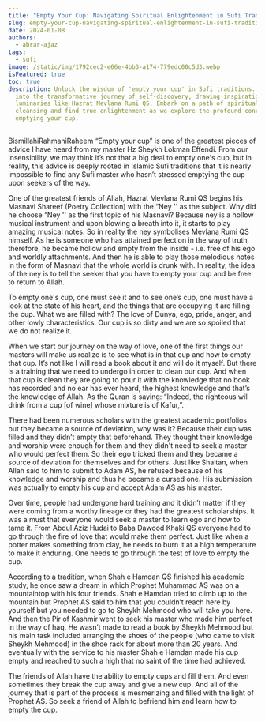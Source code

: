 ```yaml
---
title: "Empty Your Cup: Navigating Spiritual Enlightenment in Sufi Traditions"
slug: empty-your-cup-navigating-spiritual-enlightenment-in-sufi-traditions
date: 2024-01-08
authors:
  - abrar-ajaz
tags:
  - sufi
image: /static/img/1792cec2-e66e-4bb3-a174-779edc00c5d3.webp
isFeatured: true
toc: true
description: Unlock the wisdom of 'empty your cup' in Sufi traditions. Delve
  into the transformative journey of self-discovery, drawing inspiration from
  luminaries like Hazrat Mevlana Rumi QS. Embark on a path of spiritual
  cleansing and find true enlightenment as we explore the profound concept of
  emptying your cup.
---
```

BismillahiRahmaniRaheem
“Empty your cup” is one of the greatest pieces of advice I have heard from my master Hz Sheykh Lokman Effendi. From our insensibility, we may think it’s not that a big deal to empty one's cup, but in reality, this advice is deeply rooted in Islamic Sufi traditions that it is nearly impossible to find any Sufi master who hasn’t stressed emptying the cup upon seekers of the way.

One of the greatest friends of Allah, Hazrat Mevlana Rumi QS begins his Masnavi Shareef (Poetry Collection) with the “Ney '' as the subject. Why did he choose “Ney '' as the first topic of his Masnavi? Because ney is a hollow musical instrument and upon blowing a breath into it, it starts to play amazing musical notes. So in reality the ney symbolises Mevlana Rumi QS himself. As he is someone who has attained perfection in the way of truth, therefore, he became hollow and empty from the inside - i.e. free of his ego and worldly attachments. And then he is able to play those melodious notes in the form of Masnavi that the whole world is drunk with. In reality, the idea of the ney is to tell the seeker that you have to empty your cup and be free to return to Allah.

To empty one's cup, one must see it and to see one’s cup, one must have a look at the state of his heart, and the things that are occupying it are filling the cup. What we are filled with? The love of Dunya, ego, pride, anger, and other lowly characteristics. Our cup is so dirty and we are so spoiled that we do not realize it.

When we start our journey on the way of love, one of the first things our masters will make us realize is to see what is in that cup and how to empty that cup. It’s not like I will read a book about it and will do it myself. But there is a training that we need to undergo in order to clean our cup. And when that cup is clean they are going to pour it with the knowledge that no book has recorded and no ear has ever heard, the highest knowledge and that’s the knowledge of Allah. As the Quran is saying: “Indeed, the righteous will drink from a cup \[of wine] whose mixture is of Kafur,”.

There had been numerous scholars with the greatest academic portfolios but they became a source of deviation, why was it? Because their cup was filled and they didn’t empty that beforehand. They thought their knowledge and worship were enough for them and they didn't need to seek a master who would perfect them. So their ego tricked them and they became a source of deviation for themselves and for others. Just like Shaitan, when Allah said to him to submit to Adam AS, he refused because of his knowledge and worship and thus he became a cursed one. His submission was actually to empty his cup and accept Adam AS as his master.

Over time, people had undergone hard training and it didn’t matter if they were coming from a worthy lineage or they had the greatest scholarships. It was a must that everyone would seek a master to learn ego and how to tame it. From Abdul Aziz Hudai to Baba Dawood Khaki QS everyone had to go through the fire of love that would make them perfect. Just like when a potter makes something from clay, he needs to burn it at a high temperature to make it enduring. One needs to go through the test of love to empty the cup.

According to a tradition, when Shah e Hamdan QS  finished his academic study, he once saw a dream in which Prophet Muhammad AS was on a mountaintop with his four friends. Shah e Hamdan tried to climb up to the mountain but Prophet AS said to him that you couldn’t reach here by yourself but you needed to go to Sheykh Mehmood who will take you here. And then the Pir of Kashmir went to seek his master who made him perfect in the way of haq. He wasn’t made to read a book by Sheykh Mehmood but his main task included arranging the shoes of the people (who came to visit Sheykh Mehmood) in the shoe rack for about more than 20 years. And eventually with the service to his master Shah e Hamdan made his cup empty and reached to such a high that no saint of the time had achieved.

The friends of Allah have the ability to empty cups and fill them. And even sometimes they break the cup away and give a new cup. And all of the journey that is part of the process is mesmerizing and filled with the light of Prophet AS. So seek a friend of Allah to befriend him and learn how to empty the cup.